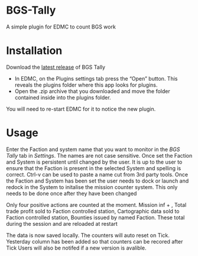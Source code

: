 # BGS-Tally
A simple plugin for EDMC to count BGS work

# Installation
Download the [latest release](https://github.com/tezw21/BGS-Tally/releases/tag/1.2.2) of BGS Tally
 - In EDMC, on the Plugins settings tab press the “Open” button. This reveals the plugins folder where this app looks for plugins.
 - Open the .zip archive that you downloaded and move the folder contained inside into the plugins folder.

You will need to re-start EDMC for it to notice the new plugin.

# Usage
Enter the Faction and system name that you want to monitor in the *BGS Tally* tab in *Settings*. The names are not case sensitive. Once set the Faction and System is persistent until changed by the user. It is up to the user to ensure that the Faction is present in the selected System and spelling is correct. Ctrl-v can be used to paste a name cut from 3rd party tools. 
Once the Faction and System has been set the user needs to dock or launch and redock in the System to initalise the mission counter system. This only needs to be done once after they have been changed

Only four positive actions are counted at the moment. Mission inf + , Total trade profit sold to Faction controlled station, Cartographic data sold to Faction controlled station, Bounties issued by named Faction. These total during the session and are reloaded at restart

The data is now saved locally. The counters will auto reset on Tick. Yesterday column has been added so that counters can be recored after Tick
Users will also be notifed if a new version is avalible.
